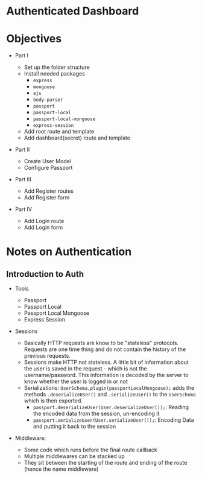 # Authenticated Dashboard


# Objectives
- Part I
    - Set up the folder structure
    - Install needed packages
        - `express`
        - `mongoose`
        - `ejs`
        - `body-parser`
        - `passport`
        - `passport-local`
        - `passport-local-mongoose`
        - `express-session`
    - Add root route and template
    - Add dashboard(secret) route and template

- Part II
    - Create User Model
    - Configure Passport

- Part III
    - Add Register routes
    - Add Register form

- Part IV
    - Add Login route
    - Add Login form

# Notes on Authentication
## Introduction to Auth
- Tools
    - Passport
    - Passport Local
    - Passport Local Mongoose
    - Express Session

- Sessions
    - Basically HTTP requests are know to be "stateless" protocols. Requests are one time thing and do not contain the history of the previous requests. 
    - Sessions make HTTP not stateless. A little bit of information about the user is saved in the request - which is not the username/password. This information is decoded by the server to know whether the user is logged in or not
    - Serializations: `UserSchema.plugin(passportLocalMongoose);` adds the methods `.deserializeUser()` and `.serializeUser()` to the `UserSchema` which is then exported.
        - `passport.deserializeUser(User.deserializeUser());`: Reading the encoded data from the session, un-encoding it
        - `passport.serializeUser(User.serializeUser());`: Encoding Data and putting it back to the session

- Middleware: 
    - Some code which runs before the final route callback
    - Multiple middlewares can be stacked up
    - They sit between the starting of the route and ending of the route (hence the name middleware)